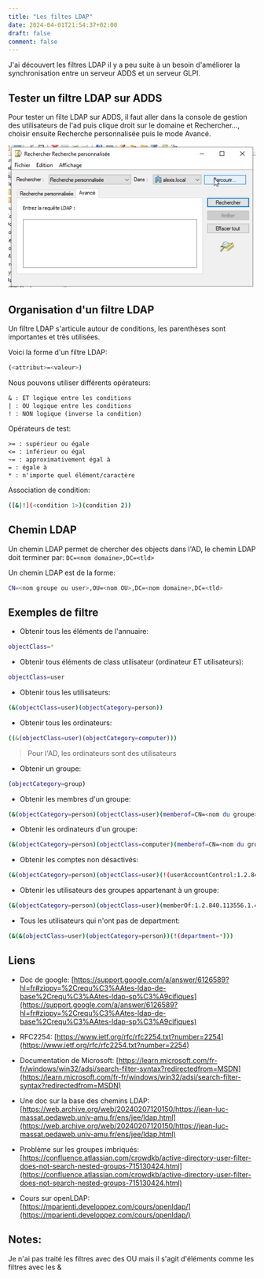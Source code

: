 ```yaml
---
title: "Les filtes LDAP"
date: 2024-04-01T21:54:37+02:00
draft: false
comment: false
---
```


J'ai découvert les filtres LDAP il y a peu suite à un besoin d'améliorer la synchronisation entre un serveur ADDS et un serveur GLPI.

## Tester un filtre LDAP sur ADDS

Pour tester un filte LDAP sur ADDS, il faut aller dans la console de gestion des utilisateurs de l'ad puis clique droit sur le domaine et Rechercher..., choisir ensuite Recherche personnalisée puis le mode Avancé.

![](./images/1.png)


## Organisation d'un filtre LDAP

Un filtre LDAP s'articule autour de conditions, les parenthèses sont importantes et très utilisées.

Voici la forme d'un filtre LDAP:
```sh
(<attribut>=<valeur>)
```

Nous pouvons utiliser différents opérateurs:
```
& : ET logique entre les conditions
| : OU logique entre les conditions
! : NON logique (inverse la condition)

```

Opérateurs de test:
```
>= : supérieur ou égale
<= : inférieur ou égal
~= : approximativement égal à
= : égale à
* : n'importe quel élément/caractère
```

Association de condition:
```sh
([&|!](<condition 1>)(condition 2))
```

## Chemin LDAP

Un chemin LDAP permet de chercher des objects dans l'AD, le chemin LDAP doit terminer par: ``DC=<nom domaine>,DC=<tld>``


Un chemin LDAP est de la forme:

```sh
CN=<nom groupe ou user>,OU=<nom OU>,DC=<nom domaine>,DC=<tld>
```



## Exemples de filtre

- Obtenir tous les éléments de l'annuaire:
```sh
objectClass=*
```

- Obtenir tous éléments de class utilisateur (ordinateur ET utilisateurs):
```sh
objectClass=user
```

- Obtenir tous les utilisateurs:
```sh
(&(objectClass=user)(objectCategory=person))
```

- Obtenir tous les ordinateurs:
```sh
((&(objectClass=user)(objectCategory=computer)))
```

> Pour l'AD, les ordinateurs sont des utilisateurs

- Obtenir un groupe:
```sh
(objectCategory=group)
```

- Obtenir les membres d'un groupe:
```sh
(&(objectCategory=person)(objectClass=user)(memberof=CN=<nom du groupe>, ... ,DC=<nom domaine>,DC=<tld>))
```

- Obtenir les ordinateurs d'un groupe:
```sh
(&(objectCategory=person)(objectClass=computer)(memberof=CN=<nom du groupe>, ... ,DC=<nom domaine>,DC=<tld>))
```

- Obtenir les comptes non désactivés:
```sh
(&(objectCategory=person)(objectClass=user)(!(userAccountControl:1.2.840.113556.1.4.803:=2)))
```

- Obtenir les utilisateurs des groupes appartenant à un groupe:
```sh
(&(objectCategory=person)(objectClass=user)(memberOf:1.2.840.113556.1.4.1941:=CN=<Nom du groupe>,...,DC=<domaine>,DC=<tld>))
```

- Tous les utilisateurs qui n'ont pas de department:
```sh
(&(&(objectClass=user)(objectCategory=person))(!(department=*)))

```

## Liens

- Doc de google: [https://support.google.com/a/answer/6126589?hl=fr#zippy=%2Crequ%C3%AAtes-ldap-de-base%2Crequ%C3%AAtes-ldap-sp%C3%A9cifiques](https://support.google.com/a/answer/6126589?hl=fr#zippy=%2Crequ%C3%AAtes-ldap-de-base%2Crequ%C3%AAtes-ldap-sp%C3%A9cifiques)

- RFC2254: [https://www.ietf.org/rfc/rfc2254.txt?number=2254](https://www.ietf.org/rfc/rfc2254.txt?number=2254)

- Documentation de Microsoft: [https://learn.microsoft.com/fr-fr/windows/win32/adsi/search-filter-syntax?redirectedfrom=MSDN](https://learn.microsoft.com/fr-fr/windows/win32/adsi/search-filter-syntax?redirectedfrom=MSDN)

- Une doc sur la base des chemins LDAP: [https://web.archive.org/web/20240207120150/https://jean-luc-massat.pedaweb.univ-amu.fr/ens/jee/ldap.html](https://web.archive.org/web/20240207120150/https://jean-luc-massat.pedaweb.univ-amu.fr/ens/jee/ldap.html)

- Problème sur les groupes imbriqués: [https://confluence.atlassian.com/crowdkb/active-directory-user-filter-does-not-search-nested-groups-715130424.html](https://confluence.atlassian.com/crowdkb/active-directory-user-filter-does-not-search-nested-groups-715130424.html)

- Cours sur openLDAP: [https://mparienti.developpez.com/cours/openldap/](https://mparienti.developpez.com/cours/openldap/)

## Notes:

Je n'ai pas traité les filtres avec des OU mais il s'agit d'éléments comme les filtres avec les &